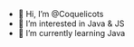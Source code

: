 - 👋 Hi, I’m @Coquelicots
- 👀 I’m interested in Java & JS
- 🌱 I’m currently learning Java

<!---
Coquelicots/Coquelicots is a ✨ special ✨ repository because its `README.md` (this file) appears on your GitHub profile.
You can click the Preview link to take a look at your changes.
--->
